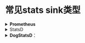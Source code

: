 # 常见stats sink类型



<details>

<summary><strong>Prometheus</strong></summary>

Prometheus 是一个开源的系统监控和报警工具，广泛用于容器化和微服务架构中。Envoy 可以通过 Prometheus Sink 导出统计数据，使 Prometheus 能够抓取并存储这些数据。

```
stats_sinks:
- name: envoy.stat_sinks.prometheus
  typed_config:
    "@type": type.googleapis.com/envoy.config.metrics.v3.PrometheusSink
    emit_tags_as_labels: true
```

Envoy 代理 收集指标 并导出和存储到 Prometheus 使用 Grafana进行可视化仪表盘，最后使用仪表盘进行展示

<img src="../../../../.gitbook/assets/image (1) (1) (1) (1) (1) (1) (1).png" alt="" data-size="original">

**数据流：**

1. **Envoy 代理收集指标并发送到 Prometheus Sink。**
2. **Prometheus Sink 将指标发送到 Prometheus 服务器。**
3. **Prometheus 服务器处理并存储这些指标。**
4. **Grafana 从 Prometheus 服务器获取数据，用于创建可视化仪表盘和设置警报。**
5. **用户通过 Grafana 监控和分析指标。**

**这个架构确保 Envoy 的指标被有效地收集、处理和可视化，提供全面的监控和警报功能。**



Envoy 的 statsd sink 不支持带标签的指标，而 Prometheus 需要带标签的指标来存储时序数据。因此，若要使用 Prometheus 收集数据，需要一个支持标签化指标的存储系统。

StatsD 是一种轻量级的统计数据收集工具，但它的设计比较简单，不支持带标签的指标。这意味着无法为指标附加额外的信息（如来源、类型等），这在复杂系统的监控中可能会有局限性。

</details>

<details>

<summary>StatsD</summary>

StatsD 是一个简单的、基于 UDP 协议的统计数据收集和聚合服务。Envoy 可以通过 StatsD Sink 将统计数据发送到 StatsD 服务器。

```
stats_sinks:
 - name: envoy.stat_sinks.statsd
   typed_config:
     "@type": type.googleapis.com/envoy.config.metrics.v3.StatsdSink
     address:
       socket_address:
         address: 127.0.0.1
         port_value: 8125
```

![](<../../../../.gitbook/assets/image (2) (1) (1) (1) (1) (1) (1).png>)



**数据流：**

1. **Envoy 代理**：
   * 从传入和传出的流量中收集指标。
   * 将指标发送到 StatsD sink。
2. **StatsD Sink**：
   * 将指标转发到 StatsD 服务器。
3. **StatsD 服务器**：
   * 从 StatsD sink 接收指标。
   * 处理和聚合数据。
4. **监控和可视化工具（Grafana）**：
   * 从 StatsD 服务器获取聚合数据。
   * 在可定制的仪表盘上显示数据。
   * 根据指标设置警报。
5. **用户**：
   * 监控仪表盘并响应警报。

</details>



<details>

<summary><strong>DogStatsD</strong>：</summary>

```
stats_sinks:
- name: envoy.stat_sinks.dog_statsd
  typed_config:
    "@type": type.googleapis.com/envoy.config.metrics.v3.DogStatsdSink
    address:
      socket_address:
        address: 127.0.0.1
        port_value: 8125
```

Stats Sink 是 Envoy 用于导出统计数据的关键组件，主要作用是将 Envoy 内部的性能和运行状况数据发送到外部监控系统，以便进行实时监控、历史分析、可视化和报警。通过配置合适的 Stats Sink，用户可以更好地了解和管理 Envoy 代理及其所处理的流量。

</details>
